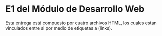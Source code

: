 # E1 del Módulo de Desarrollo Web

Esta entrega está compuesto por cuatro archivos HTML, los cuales estan vinculados entre si por medio de etiquetas a (links).

